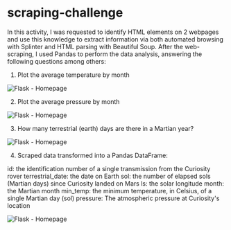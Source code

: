 # scraping-challenge

In this activity, I was requested to identify HTML elements on 2 webpages and use this knowledge to extract information via both automated browsing with Splinter and HTML parsing with Beautiful Soup. 
After the web-scraping, I used Pandas to perform the data analysis, answering the following questions among others:

1. Plot the average temperature by month 

![Flask - Homepage](https://github.com/cami5326/.PNG)

2. Plot the average pressure by month

![Flask - Homepage](https://github.com/cami5326/.PNG)

3. How many terrestrial (earth) days are there in a Martian year?

![Flask - Homepage](https://github.com/cami5326/.PNG)

4. Scraped data transformed into a Pandas DataFrame:

id: the identification number of a single transmission from the Curiosity rover
terrestrial_date: the date on Earth
sol: the number of elapsed sols (Martian days) since Curiosity landed on Mars
ls: the solar longitude
month: the Martian month
min_temp: the minimum temperature, in Celsius, of a single Martian day (sol)
pressure: The atmospheric pressure at Curiosity's location

![Flask - Homepage](https://github.com/cami5326/.PNG)



